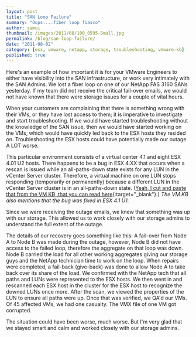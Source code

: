 ```yaml
---
layout: post
title: "SAN Loop Failure"
summary: "Oops....fiber loop fiasco"
author: samui
thumbnail: /images/2011/08/100_0595-Small.jpg 
permalink: /blog/san-loop-failure/
date: "2011-08-02"
category: [esx, vmware, netapp, storage, troubleshooting, vmware-kb]
published: true
---
```


Here's an example of how important it is for your VMware Engineers to either have visibility into the SAN infrastructure, or work very intimately with the SAN Admins. We lost a fiber loop on one of our NetApp FAS 3160 SANs yesterday. If my team did not receive the critical fail-over emails, we would not have known that there were storage issues for a couple of vital hours.

When your customers are complaining that there is something wrong with their VMs, or they have lost access to them; it is imperative to investigate and start troubleshooting. If we would have started troubleshooting without the knowledge of the SAN issue, then we would have started working on the VMs, which would have quickly led back to the ESX hosts they resided on. Troubleshooting the ESX hosts could have potentially made our outage A LOT worse.

This particular environment consists of a virtual center 4.1 and eight ESX 4.01 U2 hosts. There happens to be a bug in ESX 4.XX that occurs when a rescan is issued while an all-paths-down state exists for any LUN in the vCenter Server cluster. Therefore, a virtual machine on one LUN stops responding (temporarily or permanently) because a different LUN in the vCenter Server cluster is in an all-paths-down state. ([Yeah, I cut and paste that from the VM KB, that you can read here](http://kb.vmware.com/selfservice/microsites/search.do?language=en_US&cmd=displayKC&externalId=1016626){:target="_blank"}.) _The VM KB also mentions that the bug was fixed in ESX 4.1 U1._

Since we were receiving the outage emails, we knew that something was up with our storage. This allowed us to work closely with our storage admins to understand the full extent of the outage.

The details of our recovery goes something like this: A fail-over from Node A to Node B was made during the outage, however, Node B did not have access to the failed loop, therefore the aggregate on that loop was down. Node B carried the load for all other working aggregates giving our storage guys and the NetApp technician time to work on the loop. When repairs were completed, a fail-back (give-back) was done to allow Node A to take back over its share of the load. We confirmed with the NetApp tech that all paths and LUNs were represented to the ESX hosts. We then went in and rescanned each ESX host in the cluster for the ESX host to recognize the downed LUNs once more. After the scan, we viewed the properties of the LUN to ensure all paths were up. Once that was verified, we QA'd our VMs. Of 45 affected VMs, we had one casualty. The VMX file of one VM got corrupted.

The situation could have been worse, much worse. But I'm very glad that we stayed smart and calm and worked closely with our storage admins.
